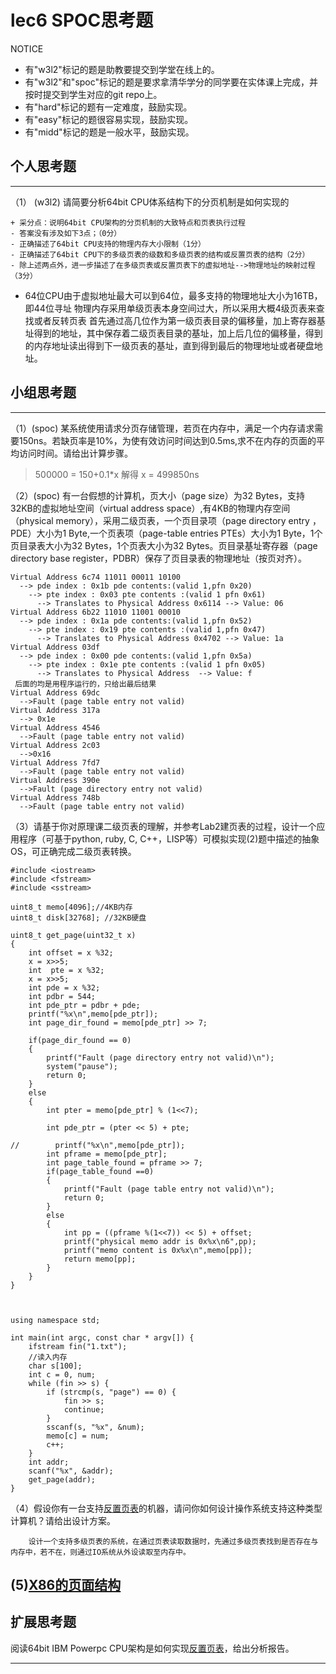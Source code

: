 # lec6 SPOC思考题


NOTICE
- 有"w3l2"标记的题是助教要提交到学堂在线上的。
- 有"w3l2"和"spoc"标记的题是要求拿清华学分的同学要在实体课上完成，并按时提交到学生对应的git repo上。
- 有"hard"标记的题有一定难度，鼓励实现。
- 有"easy"标记的题很容易实现，鼓励实现。
- 有"midd"标记的题是一般水平，鼓励实现。


## 个人思考题
---

（1） (w3l2) 请简要分析64bit CPU体系结构下的分页机制是如何实现的
```
+ 采分点：说明64bit CPU架构的分页机制的大致特点和页表执行过程
- 答案没有涉及如下3点；（0分）
- 正确描述了64bit CPU支持的物理内存大小限制（1分）
- 正确描述了64bit CPU下的多级页表的级数和多级页表的结构或反置页表的结构（2分）
- 除上述两点外，进一步描述了在多级页表或反置页表下的虚拟地址-->物理地址的映射过程（3分）
```
-   64位CPU由于虚拟地址最大可以到64位，最多支持的物理地址大小为16TB，即44位寻址
    物理内存采用单级页表本身空间过大，所以采用大概4级页表来查找或者反转页表
    首先通过高几位作为第一级页表目录的偏移量，加上寄存器基址得到的地址，其中保存着二级页表目录的基址，加上后几位的偏移量，得到的内存地址读出得到下一级页表的基址，直到得到最后的物理地址或者硬盘地址。

>  

## 小组思考题
---

（1）(spoc) 某系统使用请求分页存储管理，若页在内存中，满足一个内存请求需要150ns。若缺页率是10%，为使有效访问时间达到0.5ms,求不在内存的页面的平均访问时间。请给出计算步骤。 

> 500000 = 150+0.1*x 解得 x = 499850ns

（2）(spoc) 有一台假想的计算机，页大小（page size）为32 Bytes，支持32KB的虚拟地址空间（virtual address space）,有4KB的物理内存空间（physical memory），采用二级页表，一个页目录项（page directory entry ，PDE）大小为1 Byte,一个页表项（page-table entries
PTEs）大小为1 Byte，1个页目录表大小为32 Bytes，1个页表大小为32 Bytes。页目录基址寄存器（page directory base register，PDBR）保存了页目录表的物理地址（按页对齐）。

```
Virtual Address 6c74 11011 00011 10100 
  --> pde index : 0x1b pde contents:(valid 1,pfn 0x20)
    --> pte index : 0x03 pte contents :(valid 1 pfn 0x61)
      --> Translates to Physical Address 0x6114 --> Value: 06
Virtual Address 6b22 11010 11001 00010
  --> pde index : 0x1a pde contents:(valid 1,pfn 0x52)
    --> pte index : 0x19 pte contents :(valid 1,pfn 0x47)
      --> Translates to Physical Address 0x4702 --> Value: 1a
Virtual Address 03df
  --> pde index : 0x00 pde contents:(valid 1,pfn 0x5a)
    --> pte index : 0x1e pte contents :(valid 1 pfn 0x05)
      --> Translates to Physical Address  --> Value: f
 后面的均是用程序运行的，只给出最后结果
Virtual Address 69dc
  -->Fault (page table entry not valid)
Virtual Address 317a
  --> 0x1e
Virtual Address 4546
  -->Fault (page table entry not valid)
Virtual Address 2c03
  -->0x16
Virtual Address 7fd7
  -->Fault (page table entry not valid)
Virtual Address 390e
  -->Fault (page directory entry not valid)
Virtual Address 748b
  -->Fault (page table entry not valid)
```


（3）请基于你对原理课二级页表的理解，并参考Lab2建页表的过程，设计一个应用程序（可基于python, ruby, C, C++，LISP等）可模拟实现(2)题中描述的抽象OS，可正确完成二级页表转换。
```
#include <iostream>
#include <fstream>
#include <sstream>

uint8_t memo[4096];//4KB内存
uint8_t disk[32768]; //32KB硬盘

uint8_t get_page(uint32_t x)
{
    int offset = x %32;
    x = x>>5;
    int  pte = x %32;
    x = x>>5;
    int pde = x %32;
    int pdbr = 544;
    int pde_ptr = pdbr + pde;
    printf("%x\n",memo[pde_ptr]);
    int page_dir_found = memo[pde_ptr] >> 7;
    
    if(page_dir_found == 0)
    {
        printf("Fault (page directory entry not valid)\n");
        system("pause");
        return 0;
    }
    else
    {
        int pter = memo[pde_ptr] % (1<<7);
        
        int pde_ptr = (pter << 5) + pte;
        
//        printf("%x\n",memo[pde_ptr]);
        int pframe = memo[pde_ptr];
        int page_table_found = pframe >> 7;
        if(page_table_found ==0)
        {
            printf("Fault (page table entry not valid)\n");
            return 0;
        }
        else
        {
            int pp = ((pframe %(1<<7)) << 5) + offset;
            printf("physical memo addr is 0x%x\n6",pp);
            printf("memo content is 0x%x\n",memo[pp]);
            return memo[pp];
        }
    }
}



using namespace std;

int main(int argc, const char * argv[]) {
    ifstream fin("1.txt");
    //读入内存
    char s[100];
    int c = 0, num;
    while (fin >> s) {
        if (strcmp(s, "page") == 0) {
            fin >> s;
            continue;
        }
        sscanf(s, "%x", &num);
        memo[c] = num;
        c++;
    }
    int addr;
    scanf("%x", &addr);
    get_page(addr);
}
```

（4）假设你有一台支持[反置页表](http://en.wikipedia.org/wiki/Page_table#Inverted_page_table)的机器，请问你如何设计操作系统支持这种类型计算机？请给出设计方案。
```
    设计一个支持多级页表的系统，在通过页表读取数据时，先通过多级页表找到是否存在与内存中，若不在，则通过IO系统从外设读取至内存中。
```
(5)[X86的页面结构](http://os.cs.tsinghua.edu.cn/oscourse/OS2015/lecture06#head-1f58ea81c046bd27b196ea2c366d0a2063b304ab)
--- 

## 扩展思考题

阅读64bit IBM Powerpc CPU架构是如何实现[反置页表](http://en.wikipedia.org/wiki/Page_table#Inverted_page_table)，给出分析报告。

--- 

